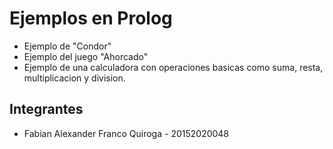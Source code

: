 # Ejemplos en Prolog

- Ejemplo de "Condor" 
- Ejemplo del juego "Ahorcado" 
- Ejemplo de una calculadora con operaciones basicas como suma, resta, multiplicacion y division.

##  Integrantes

- Fabian Alexander Franco Quiroga - 20152020048 
